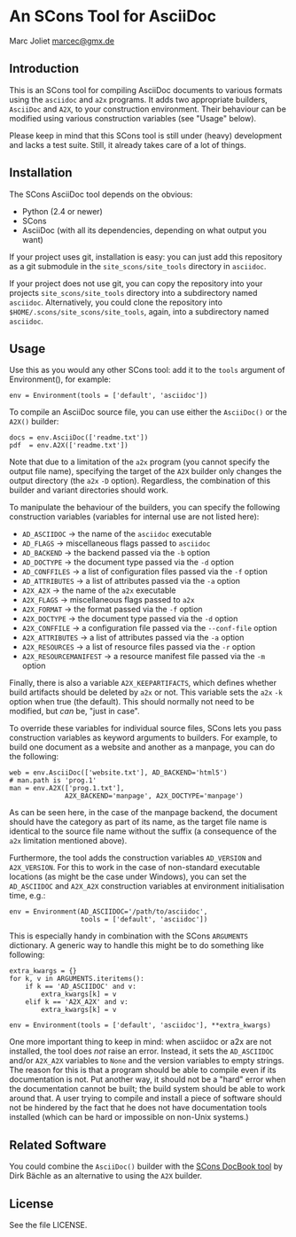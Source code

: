 # An SCons Tool for AsciiDoc
Marc Joliet <marcec@gmx.de>

## Introduction

This is an SCons tool for compiling AsciiDoc documents to various formats using
the `asciidoc` and `a2x` programs.  It adds two appropriate builders, `AsciiDoc`
and `A2X`, to your construction environment.  Their behaviour can be modified
using various construction variables (see "Usage" below).

Please keep in mind that this SCons tool is still under (heavy) development and
lacks a test suite.  Still, it already takes care of a lot of things.

## Installation

The SCons AsciiDoc tool depends on the obvious:

- Python (2.4 or newer)
- SCons
- AsciiDoc (with all its dependencies, depending on what output you want)

If your project uses git, installation is easy: you can just add this repository
as a git submodule in the `site_scons/site_tools` directory in `asciidoc`.

If your project does not use git, you can copy the repository into your projects
`site_scons/site_tools` directory into a subdirectory named `asciidoc`.
Alternatively, you could clone the repository into
`$HOME/.scons/site_scons/site_tools`, again, into a subdirectory named
`asciidoc`.

## Usage

Use this as you would any other SCons tool: add it to the `tools` argument of
Environment(), for example:

    env = Environment(tools = ['default', 'asciidoc'])

To compile an AsciiDoc source file, you can use either the `AsciiDoc()` or the
`A2X()` builder:

    docs = env.AsciiDoc(['readme.txt'])
    pdf  = env.A2X(['readme.txt'])

Note that due to a limitation of the `a2x` program (you cannot specify the
output file name), specifying the target of the `A2X` builder only changes the
output directory (the `a2x` `-D` option).  Regardless, the combination of this
builder and variant directories should work.

To manipulate the behaviour of the builders, you can specify the following
construction variables (variables for internal use are not listed here):

- `AD_ASCIIDOC`  -> the name of the `asciidoc` executable
- `AD_FLAGS`     -> miscellaneous flags passed to `asciidoc`
- `AD_BACKEND`   -> the backend passed via the `-b` option
- `AD_DOCTYPE`   -> the document type passed via the `-d` option
- `AD_CONFFILES` -> a list of configuration files passed via the `-f` option
- `AD_ATTRIBUTES` -> a list of attributes passed via the `-a` option
- `A2X_A2X`      -> the name of the `a2x` executable
- `A2X_FLAGS`    -> miscellaneous flags passed to `a2x`
- `A2X_FORMAT`   -> the format passed via the `-f` option
- `A2X_DOCTYPE`  -> the document type passed via the `-d` option
- `A2X_CONFFILE` -> a configuration file passed via the `--conf-file` option
- `A2X_ATTRIBUTES` -> a list of attributes passed via the `-a` option
- `A2X_RESOURCES` -> a list of resource files passed via the `-r` option
- `A2X_RESOURCEMANIFEST` -> a resource manifest file passed via the `-m` option

Finally, there is also a variable `A2X_KEEPARTIFACTS`, which defines whether
build artifacts should be deleted by `a2x` or not.  This variable sets the `a2x`
`-k` option when true (the default).  This should normally not need to be
modified, but *can* be, "just in case".

To override these variables for individual source files, SCons lets you pass
construction variables as keyword arguments to builders.  For example, to build
one document as a website and another as a manpage, you can do the following:

    web = env.AsciiDoc(['website.txt'], AD_BACKEND='html5')
    # man.path is 'prog.1'
    man = env.A2X(['prog.1.txt'],
                  A2X_BACKEND='manpage', A2X_DOCTYPE='manpage')

As can be seen here, in the case of the manpage backend, the document should
have the category as part of its name, as the target file name is identical to
the source file name without the suffix (a consequence of the `a2x` limitation
mentioned above).

Furthermore, the tool adds the construction variables `AD_VERSION` and
`A2X_VERSION`.  For this to work in the case of non-standard executable
locations (as might be the case under Windows), you can set the `AD_ASCIIDOC`
and `A2X_A2X` construction variables at environment initialisation time, e.g.:

    env = Environment(AD_ASCIIDOC='/path/to/asciidoc',
                      tools = ['default', 'asciidoc'])

This is especially handy in combination with the SCons `ARGUMENTS` dictionary.
A generic way to handle this might be to do something like following:

    extra_kwargs = {}
    for k, v in ARGUMENTS.iteritems():
        if k == 'AD_ASCIIDOC' and v:
            extra_kwargs[k] = v
        elif k == 'A2X_A2X' and v:
            extra_kwargs[k] = v

    env = Environment(tools = ['default', 'asciidoc'], **extra_kwargs)

One more important thing to keep in mind: when asciidoc or a2x are not
installed, the tool does *not* raise an error.  Instead, it sets the
`AD_ASCIIDOC` and/or `A2X_A2X` variables to `None` and the version variables to
empty strings.  The reason for this is that a program should be able to compile
even if its documentation is not.  Put another way, it should not be a "hard"
error when the documentation cannot be built; the build system should be able to
work around that.  A user trying to compile and install a piece of software
should not be hindered by the fact that he does not have documentation tools
installed (which can be hard or impossible on non-Unix systems.)

## Related Software

You could combine the `AsciiDoc()` builder with the
[SCons DocBook tool](https://bitbucket.org/dirkbaechle/scons_docbook) by Dirk
Bächle as an alternative to using the `A2X` builder.

## License

See the file LICENSE.
